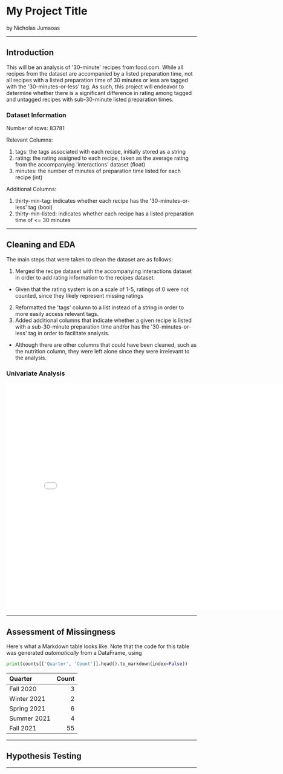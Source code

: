 # My Project Title

by Nicholas Jumaoas 

---

## Introduction

This will be an analysis of '30-minute' recipes from food.com. While all recipes from the dataset are accompanied
by a listed preparation time, not all recipes with a listed preparation time of 30 minutes or less are tagged with
the '30-minutes-or-less' tag. As such, this project will endeavor to determine whether there is a significant
difference in rating among tagged and untagged recipes with sub-30-minute listed preparation times.

### Dataset Information

Number of rows: 83781

Relevant Columns:
1) tags: the tags associated with each recipe, initially stored as a string
2) rating: the rating assigned to each recipe, taken as the average rating from the accompanying 'interactions' dataset (float)
3) minutes: the number of minutes of preparation time listed for each recipe (int)

Additional Columns:
1) thirty-min-tag: indicates whether each recipe has the '30-minutes-or-less' tag (bool)
2) thirty-min-listed: indicates whether each recipe has a listed preparation time of <= 30 minutes

---

## Cleaning and EDA

The main steps that were taken to clean the dataset are as follows:
1) Merged the recipe dataset with the accompanying interactions dataset in order to add rating information to the recipes dataset.
 * Given that the rating system is on a scale of 1-5, ratings of 0 were not counted, since they likely represent missing ratings
2) Reformatted the 'tags' column to a list instead of a string in order to more easily access relevant tags.
3) Added additional columns that indicate whether a given recipe is listed with a sub-30-minute preparation time and/or has the '30-minutes-or-less' tag in order to facilitate analysis.

* Although there are other columns that could have been cleaned, such as the nutrition column, they were left alone since they were irrelevant to the analysis.

### Univariate Analysis
<iframe src="ua_fig1.html" width=800 height=600 frameBorder=0></iframe>

---

## Assessment of Missingness

Here's what a Markdown table looks like. Note that the code for this table was generated _automatically_ from a DataFrame, using

```py
print(counts[['Quarter', 'Count']].head().to_markdown(index=False))
```

| Quarter     |   Count |
|:------------|--------:|
| Fall 2020   |       3 |
| Winter 2021 |       2 |
| Spring 2021 |       6 |
| Summer 2021 |       4 |
| Fall 2021   |      55 |

---

## Hypothesis Testing


---
